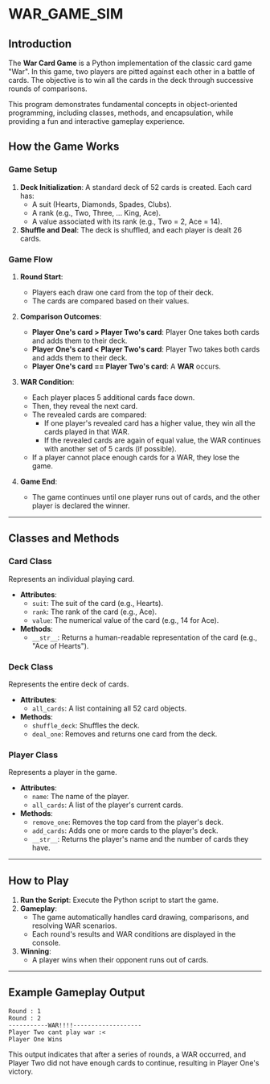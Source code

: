 # WAR_GAME_SIM

## Introduction

The **War Card Game** is a Python implementation of the classic card game "War". In this game, two players are pitted against each other in a battle of cards. The objective is to win all the cards in the deck through successive rounds of comparisons.

This program demonstrates fundamental concepts in object-oriented programming, including classes, methods, and encapsulation, while providing a fun and interactive gameplay experience.

## How the Game Works

### Game Setup

1. **Deck Initialization**: A standard deck of 52 cards is created. Each card has:
   - A suit (Hearts, Diamonds, Spades, Clubs).
   - A rank (e.g., Two, Three, ... King, Ace).
   - A value associated with its rank (e.g., Two = 2, Ace = 14).
2. **Shuffle and Deal**: The deck is shuffled, and each player is dealt 26 cards.

### Game Flow

1. **Round Start**:

   - Players each draw one card from the top of their deck.
   - The cards are compared based on their values.

2. **Comparison Outcomes**:

   - **Player One's card > Player Two's card**: Player One takes both cards and adds them to their deck.
   - **Player One's card < Player Two's card**: Player Two takes both cards and adds them to their deck.
   - **Player One's card == Player Two's card**: A **WAR** occurs.

3. **WAR Condition**:

   - Each player places 5 additional cards face down.
   - Then, they reveal the next card.
   - The revealed cards are compared:
     - If one player's revealed card has a higher value, they win all the cards played in that WAR.
     - If the revealed cards are again of equal value, the WAR continues with another set of 5 cards (if possible).
   - If a player cannot place enough cards for a WAR, they lose the game.

4. **Game End**:
   - The game continues until one player runs out of cards, and the other player is declared the winner.

---

## Classes and Methods

### **Card Class**

Represents an individual playing card.

- **Attributes**:
  - `suit`: The suit of the card (e.g., Hearts).
  - `rank`: The rank of the card (e.g., Ace).
  - `value`: The numerical value of the card (e.g., 14 for Ace).
- **Methods**:
  - `__str__`: Returns a human-readable representation of the card (e.g., "Ace of Hearts").

### **Deck Class**

Represents the entire deck of cards.

- **Attributes**:
  - `all_cards`: A list containing all 52 card objects.
- **Methods**:
  - `shuffle_deck`: Shuffles the deck.
  - `deal_one`: Removes and returns one card from the deck.

### **Player Class**

Represents a player in the game.

- **Attributes**:
  - `name`: The name of the player.
  - `all_cards`: A list of the player's current cards.
- **Methods**:
  - `remove_one`: Removes the top card from the player's deck.
  - `add_cards`: Adds one or more cards to the player's deck.
  - `__str__`: Returns the player's name and the number of cards they have.

---

## How to Play

1. **Run the Script**: Execute the Python script to start the game.
2. **Gameplay**:
   - The game automatically handles card drawing, comparisons, and resolving WAR scenarios.
   - Each round's results and WAR conditions are displayed in the console.
3. **Winning**:
   - A player wins when their opponent runs out of cards.

---

## Example Gameplay Output

```
Round : 1
Round : 2
-----------WAR!!!!-------------------
Player Two cant play war :<
Player One Wins
```

This output indicates that after a series of rounds, a WAR occurred, and Player Two did not have enough cards to continue, resulting in Player One's victory.
